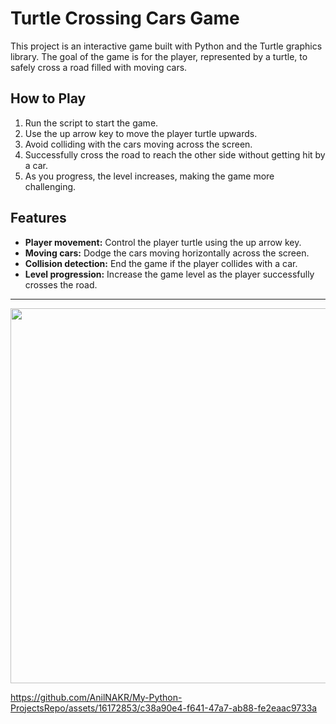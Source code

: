 # Turtle Crossing Cars Game
This project is an interactive game built with Python and the Turtle graphics library. The goal of the game is for the player, represented by a turtle, to safely cross a road filled with moving cars.

## How to Play
1) Run the script to start the game.
2) Use the up arrow key to move the player turtle upwards.
3) Avoid colliding with the cars moving across the screen.
4) Successfully cross the road to reach the other side without getting hit by a car.
5) As you progress, the level increases, making the game more challenging.

## Features
* **Player movement:** Control the player turtle using the up arrow key.
* **Moving cars:** Dodge the cars moving horizontally across the screen.
* **Collision detection:** End the game if the player collides with a car.
* **Level progression:** Increase the game level as the player successfully crosses the road.
<hr>
<p align="center">
  <img src="https://github.com/AnilNAKR/My-Python-ProjectsRepo/assets/16172853/d06de8ba-6e10-4331-86d9-74388d7447df" width="600px">
</p>

https://github.com/AnilNAKR/My-Python-ProjectsRepo/assets/16172853/c38a90e4-f641-47a7-ab88-fe2eaac9733a


